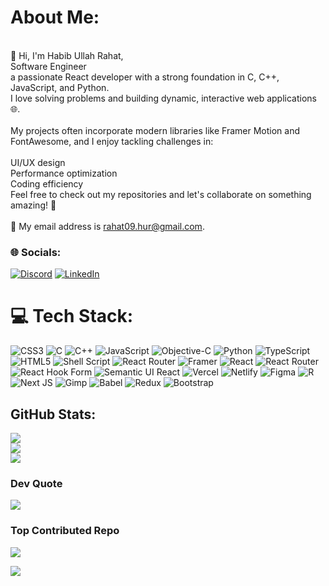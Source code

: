 #  About Me:
<br>👋 Hi, I'm Habib Ullah Rahat, <br>Software Engineer<br>a passionate React developer with a strong foundation in C, C++, JavaScript, and Python.<br>I love solving problems and building dynamic, interactive web applications 🌐.<br><br>My projects often incorporate modern libraries like Framer Motion and FontAwesome, and I enjoy tackling challenges in:<br><br>UI/UX design <br>Performance optimization <br>Coding efficiency <br>Feel free to check out my repositories and let's collaborate on something amazing! 🤝<br><br>📧 My email address is rahat09.hur@gmail.com.<br>


### 🌐 Socials:
[![Discord](https://img.shields.io/badge/Discord-%237289DA.svg?logo=discord&logoColor=white)](https://discord.gg/hanbibUllahRahat) [![LinkedIn](https://img.shields.io/badge/LinkedIn-%230077B5.svg?logo=linkedin&logoColor=white)](https://linkedin.com/in/https://www.linkedin.com/in/md-habib-ullah-rahat-a8b4a11b3/) 
# 💻 Tech Stack:
![CSS3](https://img.shields.io/badge/css3-%231572B6.svg?style=flat-square&logo=css3&logoColor=white) ![C](https://img.shields.io/badge/c-%2300599C.svg?style=flat-square&logo=c&logoColor=white) ![C++](https://img.shields.io/badge/c++-%2300599C.svg?style=flat-square&logo=c%2B%2B&logoColor=white) ![JavaScript](https://img.shields.io/badge/javascript-%23323330.svg?style=flat-square&logo=javascript&logoColor=%23F7DF1E) ![Objective-C](https://img.shields.io/badge/OBJECTIVE--C-%233A95E3.svg?style=flat-square&logo=apple&logoColor=white) ![Python](https://img.shields.io/badge/python-3670A0?style=flat-square&logo=python&logoColor=ffdd54) ![TypeScript](https://img.shields.io/badge/typescript-%23007ACC.svg?style=flat-square&logo=typescript&logoColor=white) ![HTML5](https://img.shields.io/badge/html5-%23E34F26.svg?style=flat-square&logo=html5&logoColor=white) ![Shell Script](https://img.shields.io/badge/shell_script-%23121011.svg?style=flat-square&logo=gnu-bash&logoColor=white) ![React Router](https://img.shields.io/badge/React_Router-CA4245?style=flat-square&logo=react-router&logoColor=white) ![Framer](https://img.shields.io/badge/Framer-black?style=flat-square&logo=framer&logoColor=blue) ![React](https://img.shields.io/badge/react-%2320232a.svg?style=flat-square&logo=react&logoColor=%2361DAFB) ![React Router](https://img.shields.io/badge/React_Router-CA4245?style=flat-square&logo=react-router&logoColor=white) ![React Hook Form](https://img.shields.io/badge/React%20Hook%20Form-%23EC5990.svg?style=flat-square&logo=reacthookform&logoColor=white) ![Semantic UI React](https://img.shields.io/badge/Semantic%20UI%20React-%2335BDB2.svg?style=flat-square&logo=SemanticUIReact&logoColor=white) ![Vercel](https://img.shields.io/badge/vercel-%23000000.svg?style=flat-square&logo=vercel&logoColor=white) ![Netlify](https://img.shields.io/badge/netlify-%23000000.svg?style=flat-square&logo=netlify&logoColor=#00C7B7) ![Figma](https://img.shields.io/badge/figma-%23F24E1E.svg?style=flat-square&logo=figma&logoColor=white) ![R](https://img.shields.io/badge/r-%23276DC3.svg?style=flat-square&logo=r&logoColor=white) ![Next JS](https://img.shields.io/badge/Next-black?style=flat-square&logo=next.js&logoColor=white) ![Gimp](https://img.shields.io/badge/Gimp-657D8B?style=flat-square&logo=gimp&logoColor=FFFFFF) ![Babel](https://img.shields.io/badge/Babel-F9DC3e?style=flat-square&logo=babel&logoColor=black) ![Redux](https://img.shields.io/badge/redux-%23593d88.svg?style=flat-square&logo=redux&logoColor=white) ![Bootstrap](https://img.shields.io/badge/bootstrap-%238511FA.svg?style=flat-square&logo=bootstrap&logoColor=white)
## GitHub Stats:
![](https://github-readme-stats.vercel.app/api?username=habibUllahRahat&theme=ayu-mirage&hide_border=true&include_all_commits=true&count_private=true)<br/>
![](https://github-readme-streak-stats.herokuapp.com/?user=habibUllahRahat&theme=ayu-mirage&hide_border=true)<br/>
![](https://github-readme-stats.vercel.app/api/top-langs/?username=habibUllahRahat&theme=ayu-mirage&hide_border=true&include_all_commits=true&count_private=true&layout=compact)

### Dev Quote
![](https://quotes-github-readme.vercel.app/api?type=vetical&theme=dark)

### Top Contributed Repo
[![](https://visitcount.itsvg.in/api?id=habibUllahRahat&label=Profile%20Views&color=0&icon=7&pretty=false)](https://visitcount.itsvg.in)

[![](https://visitcount.itsvg.in/api?id=habibUllahRahat&icon=0&color=0)](https://visitcount.itsvg.in)

